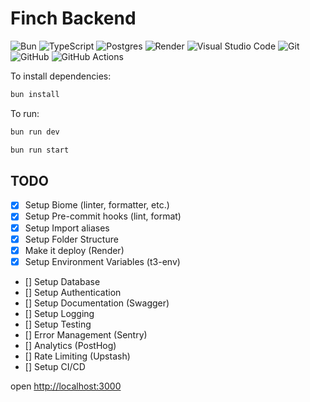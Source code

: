 # Finch Backend

![Bun](https://img.shields.io/badge/Bun-%23000000.svg?style=for-the-badge&logo=bun&logoColor=white)
![TypeScript](https://img.shields.io/badge/typescript-%23007ACC.svg?style=for-the-badge&logo=typescript&logoColor=white)
![Postgres](https://img.shields.io/badge/postgres-%23316192.svg?style=for-the-badge&logo=postgresql&logoColor=white)
![Render](https://img.shields.io/badge/Render-%46E3B7.svg?style=for-the-badge&logo=render&logoColor=white)
![Visual Studio Code](https://img.shields.io/badge/Visual%20Studio%20Code-0078d7.svg?style=for-the-badge&logo=visual-studio-code&logoColor=white)
![Git](https://img.shields.io/badge/git-%23F05033.svg?style=for-the-badge&logo=git&logoColor=white)
![GitHub](https://img.shields.io/badge/github-%23121011.svg?style=for-the-badge&logo=github&logoColor=white)
![GitHub Actions](https://img.shields.io/badge/github%20actions-%232671E5.svg?style=for-the-badge&logo=githubactions&logoColor=white)

To install dependencies:

```sh
bun install
```

To run:

```sh
bun run dev
```

```sh
bun run start
```

## TODO

- [x] Setup Biome (linter, formatter, etc.)
- [x] Setup Pre-commit hooks (lint, format)
- [x] Setup Import aliases
- [X] Setup Folder Structure
- [x] Make it deploy (Render)
- [x] Setup Environment Variables (t3-env)
- [] Setup Database
- [] Setup Authentication
- [] Setup Documentation (Swagger)
- [] Setup Logging
- [] Setup Testing
- [] Error Management (Sentry)
- [] Analytics (PostHog)
- [] Rate Limiting (Upstash)
- [] Setup CI/CD

open <http://localhost:3000>
